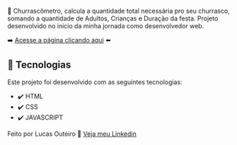 🍖 Churrascômetro, calcula a quantidade total necessária pro seu churrasco, somando a quantidade de Adultos, Crianças e Duração da festa. Projeto desenvolvido no inicio da minha jornada como desenvolvedor web.

➡️ [Acesse a página clicando aqui](https://lucasouteiro.github.io/Churrascometro/) ⬅️

 
## 🚀 Tecnologias

Este projeto foi desenvolvido com as seguintes tecnologias:

- ✔️ HTML
- ✔️ CSS
- ✔️ JAVASCRIPT

Feito por Lucas Outeiro 👋   [Veja meu Linkedin](https://www.linkedin.com/in/lucas-outeiro/)
